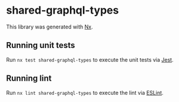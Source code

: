 # shared-graphql-types

This library was generated with [Nx](https://nx.dev).

## Running unit tests

Run `nx test shared-graphql-types` to execute the unit tests via [Jest](https://jestjs.io).

## Running lint

Run `nx lint shared-graphql-types` to execute the lint via [ESLint](https://eslint.org/).
